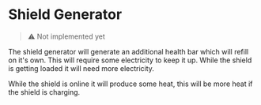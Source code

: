 # Shield Generator

> :warning: Not implemented yet

The shield generator will generate an additional health bar which will refill on it's own. This will require some electricity to keep it up. While the shield is getting loaded it will need more electricity.

While the shield is online it will produce some heat, this will be more heat if the shield is charging.